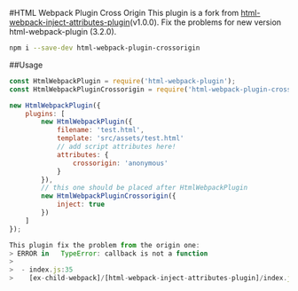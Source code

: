 #HTML Webpack Plugin Cross Origin
This plugin is a fork from [html-webpack-inject-attributes-plugin](https://github.com/dyw934854565/html-webpack-inject-attributes-plugin)(v1.0.0). Fix the problems for new version html-webpack-plugin (3.2.0).
```bash
npm i --save-dev html-webpack-plugin-crossorigin
```
##Usage
```javascript
const HtmlWebpackPlugin = require('html-webpack-plugin');
const HtmlWebpackPluginCrossorigin = require('html-webpack-plugin-crossorigin');

new HtmlWebpackPlugin({
    plugins: [
        new HtmlWebpackPlugin({
            filename: 'test.html',
            template: 'src/assets/test.html'
            // add script attributes here!
            attributes: {
                crossorigin: 'anonymous'
            }
        }),
        // this one should be placed after HtmlWebpackPlugin
        new HtmlWebpackPluginCrossorigin({
            inject: true
        })
    ]
});

This plugin fix the problem from the origin one:
> ERROR in   TypeError: callback is not a function
>  
>  - index.js:35 
>    [ex-child-webpack]/[html-webpack-inject-attributes-plugin]/index.js:35:13

